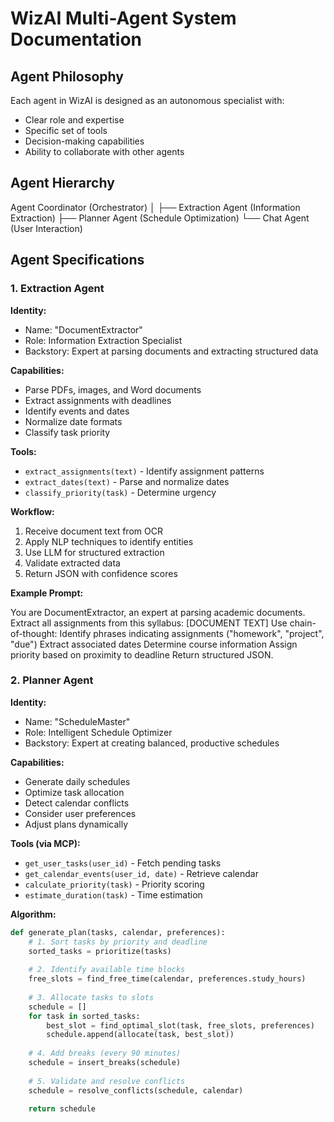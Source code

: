 # WizAI Multi-Agent System Documentation

## Agent Philosophy

Each agent in WizAI is designed as an autonomous specialist with:
- Clear role and expertise
- Specific set of tools
- Decision-making capabilities
- Ability to collaborate with other agents

## Agent Hierarchy


Agent Coordinator (Orchestrator) │ ├── Extraction Agent (Information Extraction) ├── Planner Agent (Schedule Optimization) └── Chat Agent (User Interaction)

## Agent Specifications

### 1. Extraction Agent

**Identity:**
- Name: "DocumentExtractor"
- Role: Information Extraction Specialist
- Backstory: Expert at parsing documents and extracting structured data

**Capabilities:**
- Parse PDFs, images, and Word documents
- Extract assignments with deadlines
- Identify events and dates
- Normalize date formats
- Classify task priority

**Tools:**
- `extract_assignments(text)` - Identify assignment patterns
- `extract_dates(text)` - Parse and normalize dates
- `classify_priority(task)` - Determine urgency

**Workflow:**

1. Receive document text from OCR
2. Apply NLP techniques to identify entities
3. Use LLM for structured extraction
4. Validate extracted data
5. Return JSON with confidence scores

**Example Prompt:**

You are DocumentExtractor, an expert at parsing academic documents.
Extract all assignments from this syllabus: [DOCUMENT TEXT]
Use chain-of-thought:
Identify phrases indicating assignments ("homework", "project", "due")
Extract associated dates
Determine course information
Assign priority based on proximity to deadline
Return structured JSON.

### 2. Planner Agent

**Identity:**
- Name: "ScheduleMaster"
- Role: Intelligent Schedule Optimizer
- Backstory: Expert at creating balanced, productive schedules

**Capabilities:**
- Generate daily schedules
- Optimize task allocation
- Detect calendar conflicts
- Consider user preferences
- Adjust plans dynamically

**Tools (via MCP):**
- `get_user_tasks(user_id)` - Fetch pending tasks
- `get_calendar_events(user_id, date)` - Retrieve calendar
- `calculate_priority(task)` - Priority scoring
- `estimate_duration(task)` - Time estimation

**Algorithm:**
```python
def generate_plan(tasks, calendar, preferences):
    # 1. Sort tasks by priority and deadline
    sorted_tasks = prioritize(tasks)
    
    # 2. Identify available time blocks
    free_slots = find_free_time(calendar, preferences.study_hours)
    
    # 3. Allocate tasks to slots
    schedule = []
    for task in sorted_tasks:
        best_slot = find_optimal_slot(task, free_slots, preferences)
        schedule.append(allocate(task, best_slot))
    
    # 4. Add breaks (every 90 minutes)
    schedule = insert_breaks(schedule)
    
    # 5. Validate and resolve conflicts
    schedule = resolve_conflicts(schedule, calendar)
    
    return schedule
